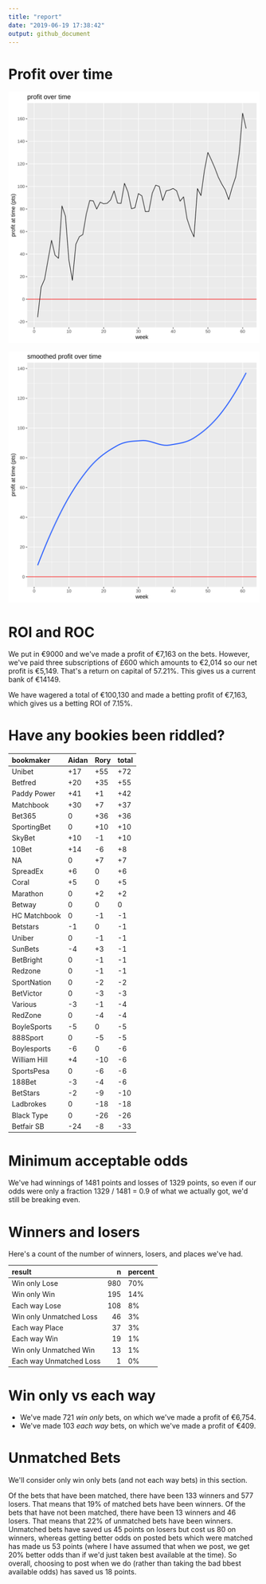 ```yaml
---
title: "report"
date: "2019-06-19 17:38:42"
output: github_document
---
```




# Profit over time

![plot of chunk profit-over-time](figure/profit-over-time-1.png)

![plot of chunk profit-over-time-smooth](figure/profit-over-time-smooth-1.png)


# ROI and ROC



We put in €9000 and we've made a profit of €7,163 on the bets. However, we've paid three subscriptions of £600 which amounts to €2,014 so our net profit is €5,149. That's a return on capital of 57.21%. This gives us a current bank of €14149.

We have wagered a total of €100,130 and made a betting profit of €7,163, which gives us a betting ROI of 7.15%.


# Have any bookies been riddled?


|bookmaker    |Aidan |Rory |total |
|:------------|:-----|:----|:-----|
|Unibet       |+17   |+55  |+72   |
|Betfred      |+20   |+35  |+55   |
|Paddy Power  |+41   |+1   |+42   |
|Matchbook    |+30   |+7   |+37   |
|Bet365       |0     |+36  |+36   |
|SportingBet  |0     |+10  |+10   |
|SkyBet       |+10   |-1   |+10   |
|10Bet        |+14   |-6   |+8    |
|NA           |0     |+7   |+7    |
|SpreadEx     |+6    |0    |+6    |
|Coral        |+5    |0    |+5    |
|Marathon     |0     |+2   |+2    |
|Betway       |0     |0    |0     |
|HC Matchbook |0     |-1   |-1    |
|Betstars     |-1    |0    |-1    |
|Uniber       |0     |-1   |-1    |
|SunBets      |-4    |+3   |-1    |
|BetBright    |0     |-1   |-1    |
|Redzone      |0     |-1   |-1    |
|SportNation  |0     |-2   |-2    |
|BetVictor    |0     |-3   |-3    |
|Various      |-3    |-1   |-4    |
|RedZone      |0     |-4   |-4    |
|BoyleSports  |-5    |0    |-5    |
|888Sport     |0     |-5   |-5    |
|Boylesports  |-6    |0    |-6    |
|William Hill |+4    |-10  |-6    |
|SportsPesa   |0     |-6   |-6    |
|188Bet       |-3    |-4   |-6    |
|BetStars     |-2    |-9   |-10   |
|Ladbrokes    |0     |-18  |-18   |
|Black Type   |0     |-26  |-26   |
|Betfair SB   |-24   |-8   |-33   |


# Minimum acceptable odds



We've had winnings of 1481 points and losses of 1329 points, so even if our odds were only a fraction 1329 / 1481 = 0.9 of what we actually got, we'd still be breaking even.


# Winners and losers

Here's a count of the number of winners, losers, and places we've had.


|result                  |   n|percent |
|:-----------------------|---:|:-------|
|Win only Lose           | 980|70%     |
|Win only Win            | 195|14%     |
|Each way Lose           | 108|8%      |
|Win only Unmatched Loss |  46|3%      |
|Each way Place          |  37|3%      |
|Each way Win            |  19|1%      |
|Win only Unmatched Win  |  13|1%      |
|Each way Unmatched Loss |   1|0%      |


# Win only vs each way



* We've made 721 _win only_ bets, on which we've made a profit of €6,754. 
* We've made 103 _each way_ bets, on which we've made a profit of €409.


# Unmatched Bets



We'll consider only win only bets (and not each way bets) in this section.

Of the bets that have been matched, there have been 133 winners and 577 losers. That means that 19% of matched bets have been winners. Of the bets that have not been matched, there have been 13 winners and 46 losers. That means that 22% of unmatched bets have been winners. Unmatched bets have saved us 45 points on losers but cost us 80 on winners, whereas getting better odds on posted bets which were matched has made us 53 points (where I have assumed that when we post, we get 20% better odds than if we'd just taken best available at the time). So overall, choosing to post when we do (rather than taking the bad bbest available odds) has saved us 18 points.
